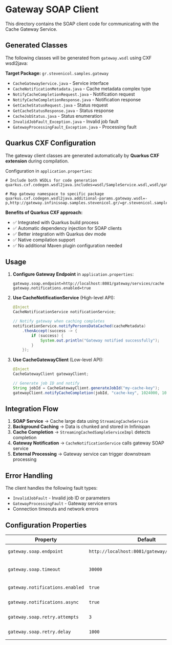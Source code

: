 # Gateway SOAP Client

This directory contains the SOAP client code for communicating with the Cache Gateway Service.

## Generated Classes

The following classes will be generated from `gateway.wsdl` using CXF wsdl2java:

**Target Package:** `gr.stevenicol.samples.gateway`

- `CacheGatewayService.java` - Service interface
- `CacheNotificationMetadata.java` - Cache metadata complex type
- `NotifyCacheCompletionRequest.java` - Notification request
- `NotifyCacheCompletionResponse.java` - Notification response
- `GetCacheStatusRequest.java` - Status request
- `GetCacheStatusResponse.java` - Status response
- `CacheJobStatus.java` - Status enumeration
- `InvalidJobFault_Exception.java` - Invalid job fault
- `GatewayProcessingFault_Exception.java` - Processing fault

## Quarkus CXF Configuration

The gateway client classes are generated automatically by **Quarkus CXF extension** during compilation.

Configuration in `application.properties`:

```properties
# Include both WSDLs for code generation
quarkus.cxf.codegen.wsdl2java.includes=wsdl/SampleService.wsdl,wsdl/gateway.wsdl

# Map gateway namespace to specific package
quarkus.cxf.codegen.wsdl2java.additional-params.gateway.wsdl=-p,http://gateway.infinisoap.samples.stevenicol.gr/=gr.stevenicol.samples.gateway
```

**Benefits of Quarkus CXF approach:**
- ✅ Integrated with Quarkus build process
- ✅ Automatic dependency injection for SOAP clients
- ✅ Better integration with Quarkus dev mode
- ✅ Native compilation support
- ✅ No additional Maven plugin configuration needed

## Usage

1. **Configure Gateway Endpoint** in `application.properties`:
   ```properties
   gateway.soap.endpoint=http://localhost:8081/gateway/services/cache
   gateway.notifications.enabled=true
   ```

2. **Use CacheNotificationService** (High-level API):
   ```java
   @Inject
   CacheNotificationService notificationService;
   
   // Notify gateway when caching completes
   notificationService.notifyPersonsDataCached(cacheMetadata)
       .thenAccept(success -> {
           if (success) {
               System.out.println("Gateway notified successfully");
           }
       });
   ```

3. **Use CacheGatewayClient** (Low-level API):
   ```java
   @Inject
   CacheGatewayClient gatewayClient;
   
   // Generate job ID and notify
   String jobId = CacheGatewayClient.generateJobId("my-cache-key");
   gatewayClient.notifyCacheCompletion(jobId, "cache-key", 1024000, 10, 102400, "PERSONS_XML");
   ```

## Integration Flow

1. **SOAP Service** → Cache large data using `StreamingCacheService`
2. **Background Caching** → Data is chunked and stored in Infinispan
3. **Cache Completion** → `StreamingCachedSampleServiceImpl` detects completion
4. **Gateway Notification** → `CacheNotificationService` calls gateway SOAP service
5. **External Processing** → Gateway service can trigger downstream processing

## Error Handling

The client handles the following fault types:
- `InvalidJobFault` - Invalid job ID or parameters
- `GatewayProcessingFault` - Gateway service errors
- Connection timeouts and network errors

## Configuration Properties

| Property | Default | Description |
|----------|---------|-------------|
| `gateway.soap.endpoint` | `http://localhost:8081/gateway/services/cache` | Gateway service URL |
| `gateway.soap.timeout` | `30000` | Request timeout in milliseconds |
| `gateway.notifications.enabled` | `true` | Enable/disable notifications |
| `gateway.notifications.async` | `true` | Use async notifications |
| `gateway.soap.retry.attempts` | `3` | Number of retry attempts |
| `gateway.soap.retry.delay` | `1000` | Retry delay in milliseconds |